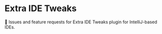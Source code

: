 # Extra IDE Tweaks
:jigsaw: Issues and feature requests for Extra IDE Tweaks plugin for IntelliJ-based IDEs.
